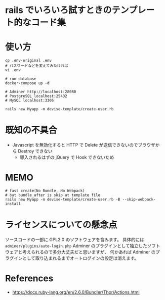 # rails でいろいろ試すときのテンプレート的なコード集

# 使い方

```shell
cp .env-original .env
# パスワードなどを変えてみたければ
vi .env

# run database
docker-compose up -d

# Adminer http://localhost:28080
# PostgreSQL localhost:25432
# MySQL localhost:3306

rails new Myapp -m devise-template/create-user.rb

```

# 既知の不具合

- Javascript を無効化すると HTTP で Delete が送信できないのでブラウザから Destroy できない
  - 導入されるはずの jQuery で Hook できないため

# MEMO

```
# fast create(No Bundle, No Webpack)
# but bundle_after is skip at template file
rails new Myapp -m devise-template/create-user.rb -B --skip-webpack-install

```

# ライセンスについての懸念点

ソースコードの一部に GPL2.0 のソフトウェアを含みます。
具体的には`adminer/plugins/auto-login.php`
Adminer のプラグインとして独立したソフトウェアと考えられるので多分大丈夫だと思いますが、
何かあれば Adminer のプラグインとして取り込まれるまでオートログインの設定は消えます。

# References

- https://docs.ruby-lang.org/en/2.6.0/Bundler/Thor/Actions.html
